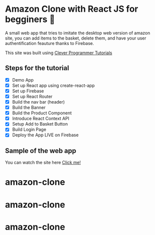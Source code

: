 # **Amazon Clone with React JS for begginers :wave:**
A small web app that tries to imitate the desktop web version of amazon site, you can add items to the basket, delete them, and have your user authentification feauture thanks to Firebase.

This site was built using [Clever Programmer Tutorials](https://www.youtube.com/c/CleverProgrammer/videos)

## **Steps for the tutorial**
- [x] Demo App
- [x] Set up React app using create-react-app
- [x] Set up Firebase
- [x] Set up React Router
- [x] Build the nav bar (header)
- [x] Build the Banner
- [x] Build the Product Component
- [x] Introduce React Context API
- [x] Setup Add to Basket Button
- [x] Build Login Page
- [x] Deploy the App LIVE on Firebase

## **Sample of the web app**
You can watch the site here [Click me!](https://clone-31d90.web.app/)

# amazon-clone
# amazon-clone
# amazon-clone
